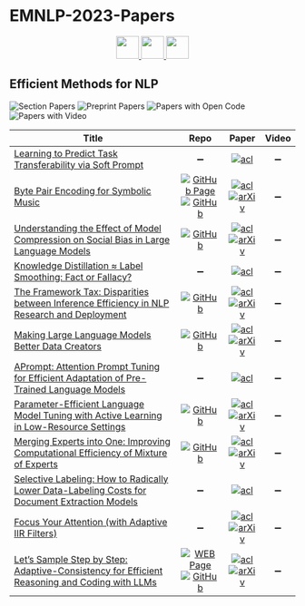 # EMNLP-2023-Papers

<div align="center">
    <a href="https://github.com/DmitryRyumin/EMNLP-2023-Papers/blob/main/sections/commonsense-reasoning.md">
        <img src="https://cdn.jsdelivr.net/gh/DmitryRyumin/NewEraAI-Papers@main/images/left.svg" width="40" alt="" />
    </a>
    <a href="https://github.com/DmitryRyumin/EMNLP-2023-Papers/">
        <img src="https://cdn.jsdelivr.net/gh/DmitryRyumin/NewEraAI-Papers@main/images/home.svg" width="40" alt="" />
    </a>
    <a href="https://github.com/DmitryRyumin/EMNLP-2023-Papers/blob/main/sections/ethics-in-nlp.md">
        <img src="https://cdn.jsdelivr.net/gh/DmitryRyumin/NewEraAI-Papers@main/images/right.svg" width="40" alt="" />
    </a>
</div>

## Efficient Methods for NLP

![Section Papers](https://img.shields.io/badge/Section%20Papers-12-42BA16) ![Preprint Papers](https://img.shields.io/badge/Preprint%20Papers-soon-b31b1b) ![Papers with Open Code](https://img.shields.io/badge/Papers%20with%20Open%20Code-soon-1D7FBF) ![Papers with Video](https://img.shields.io/badge/Papers%20with%20Video-soon-FF0000)

<!-- 169, 260 -->
| **Title** | **Repo** | **Paper** | **Video** |
|-----------|:--------:|:---------:|:---------:|
| [Learning to Predict Task Transferability via Soft Prompt](https://aclanthology.org/2023.emnlp-main.546) | :heavy_minus_sign: | [![acl](https://img.shields.io/badge/pdf-ACL%20Anthology-CBCBCC.svg)](https://aclanthology.org/2023.emnlp-main.546.pdf) | :heavy_minus_sign: |
| [Byte Pair Encoding for Symbolic Music](https://aclanthology.org/2023.emnlp-main.123) | [![GitHub Page](https://img.shields.io/badge/GitHub-Page-159957.svg)](https://natooz.github.io/BPE-Symbolic-Music/) <br /> [![GitHub](https://img.shields.io/github/stars/Natooz/bpe-symbolic-music)](https://github.com/Natooz/bpe-symbolic-music) | [![acl](https://img.shields.io/badge/pdf-ACL%20Anthology-CBCBCC.svg)](https://aclanthology.org/2023.emnlp-main.123.pdf) <br /> [![arXiv](https://img.shields.io/badge/arXiv-2301.11975-b31b1b.svg)](http://arxiv.org/abs/2301.11975) | :heavy_minus_sign: |
| [Understanding the Effect of Model Compression on Social Bias in Large Language Models](https://aclanthology.org/2023.emnlp-main.161) | [![GitHub](https://img.shields.io/github/stars/gsgoncalves/EMNLP2023_llm_compression_and_social_bias)](https://github.com/gsgoncalves/EMNLP2023_llm_compression_and_social_bias) | [![acl](https://img.shields.io/badge/pdf-ACL%20Anthology-CBCBCC.svg)](https://aclanthology.org/2023.emnlp-main.161.pdf) <br /> [![arXiv](https://img.shields.io/badge/arXiv-2312.05662-b31b1b.svg)](http://arxiv.org/abs/2312.05662) | :heavy_minus_sign: |
| [Knowledge Distillation &asymp; Label Smoothing: Fact or Fallacy?](https://aclanthology.org/2023.emnlp-main.271) | :heavy_minus_sign: | [![acl](https://img.shields.io/badge/pdf-ACL%20Anthology-CBCBCC.svg)](https://aclanthology.org/2023.emnlp-main.271.pdf) | :heavy_minus_sign: |
| [The Framework Tax: Disparities between Inference Efficiency in NLP Research and Deployment](https://aclanthology.org/2023.emnlp-main.98) | [![GitHub](https://img.shields.io/github/stars/JaredFern/Framework-Tax)](https://github.com/JaredFern/Framework-Tax) | [![acl](https://img.shields.io/badge/pdf-ACL%20Anthology-CBCBCC.svg)](https://aclanthology.org/2023.emnlp-main.98.pdf) <br /> [![arXiv](https://img.shields.io/badge/arXiv-2302.06117-b31b1b.svg)](http://arxiv.org/abs/2302.06117) | :heavy_minus_sign: |
| [Making Large Language Models Better Data Creators](https://aclanthology.org/2023.emnlp-main.948) | [![GitHub](https://img.shields.io/github/stars/microsoft/llm-data-creation)](https://github.com/microsoft/llm-data-creation) | [![acl](https://img.shields.io/badge/pdf-ACL%20Anthology-CBCBCC.svg)](https://aclanthology.org/2023.emnlp-main.948.pdf) <br /> [![arXiv](https://img.shields.io/badge/arXiv-2310.20111-b31b1b.svg)](http://arxiv.org/abs/2310.20111) | :heavy_minus_sign: |
| [APrompt: Attention Prompt Tuning for Efficient Adaptation of Pre-Trained Language Models](https://aclanthology.org/2023.emnlp-main.567) | :heavy_minus_sign: | [![acl](https://img.shields.io/badge/pdf-ACL%20Anthology-CBCBCC.svg)](https://aclanthology.org/2023.emnlp-main.567.pdf) | :heavy_minus_sign: |
| [Parameter-Efficient Language Model Tuning with Active Learning in Low-Resource Settings](https://aclanthology.org/2023.emnlp-main.307) | [![GitHub](https://img.shields.io/github/stars/josipjukic/adapter-al)](https://github.com/josipjukic/adapter-al) | [![acl](https://img.shields.io/badge/pdf-ACL%20Anthology-CBCBCC.svg)](https://aclanthology.org/2023.emnlp-main.307.pdf) <br /> [![arXiv](https://img.shields.io/badge/arXiv-2305.14576-b31b1b.svg)](http://arxiv.org/abs/2305.14576) | :heavy_minus_sign: |
| [Merging Experts into One: Improving Computational Efficiency of Mixture of Experts](https://aclanthology.org/2023.emnlp-main.907) | [![GitHub](https://img.shields.io/github/stars/Shwai-He/MEO)](https://github.com/Shwai-He/MEO) | [![acl](https://img.shields.io/badge/pdf-ACL%20Anthology-CBCBCC.svg)](https://aclanthology.org/2023.emnlp-main.907.pdf) <br /> [![arXiv](https://img.shields.io/badge/arXiv-2310.09832-b31b1b.svg)](http://arxiv.org/abs/2310.09832) | :heavy_minus_sign: |
| [Selective Labeling: How to Radically Lower Data-Labeling Costs for Document Extraction Models](https://aclanthology.org/2023.emnlp-main.233) | :heavy_minus_sign: | [![acl](https://img.shields.io/badge/pdf-ACL%20Anthology-CBCBCC.svg)](https://aclanthology.org/2023.emnlp-main.233.pdf) | :heavy_minus_sign: |
| [Focus Your Attention (with Adaptive IIR Filters)](https://aclanthology.org/2023.emnlp-main.772) | :heavy_minus_sign: | [![acl](https://img.shields.io/badge/pdf-ACL%20Anthology-CBCBCC.svg)](https://aclanthology.org/2023.emnlp-main.772.pdf) <br /> [![arXiv](https://img.shields.io/badge/arXiv-2305.14952-b31b1b.svg)](http://arxiv.org/abs/2305.14952) | :heavy_minus_sign: |
| [Let&rsquo;s Sample Step by Step: Adaptive-Consistency for Efficient Reasoning and Coding with LLMs](https://aclanthology.org/2023.emnlp-main.761) | [![WEB Page](https://img.shields.io/badge/WEB-Page-159957.svg)](https://sample-step-by-step.info/) <br /> [![GitHub](https://img.shields.io/github/stars/Pranjal2041/AdaptiveConsistency)](https://github.com/Pranjal2041/AdaptiveConsistency) | [![acl](https://img.shields.io/badge/pdf-ACL%20Anthology-CBCBCC.svg)](https://aclanthology.org/2023.emnlp-main.761.pdf) <br /> [![arXiv](https://img.shields.io/badge/arXiv-2305.11860-b31b1b.svg)](http://arxiv.org/abs/2305.11860) | :heavy_minus_sign: |
